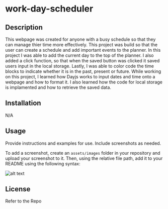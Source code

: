 # work-day-scheduler

## Description

This webpage was created for anyone with a busy schedule so that they can manage thier time more effectively. This project was build so that the user can create a schedule and add important events to the planner. In this project I was able to add the current day to the top of the planner. I also added a click function, so that when the saved button was clicked it saved users input in the local storage. Lastly, I was able to color code the time blocks to indicate whether it is in the past, present or future. While working on this project, I learned how Dayjs works to input dates and time onto a webpage and how to format it. I also learned how the code for local storage is implamented and how to retrieve the saved data. 

## Installation

N/A

## Usage

Provide instructions and examples for use. Include screenshots as needed.

To add a screenshot, create an `assets/images` folder in your repository and upload your screenshot to it. Then, using the relative file path, add it to your README using the following syntax:

![alt text](assets/images/screenshot.png)


## License

Refer to the Repo